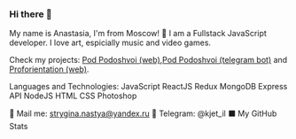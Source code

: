### Hi there 👋

My name is Anastasia, I'm from Moscow! 🔭
I am a Fullstack JavaScript developer. 
I love  art, espicially music and video games. 

Check my projects: [Pod Podoshvoi (web)](https://github.com/StrAnastasia/pod-podoshvoi-web),[Pod Podoshvoi (telegram bot)](https://github.com/StrAnastasia/pod-podoshvoi) and [Proforientation (web)](https://github.com/Schastlivitch/prof-orientation).

Languages and Technologies:
JavaScript ReactJS Redux MongoDB Express API NodeJS HTML CSS Photoshop

💬 Mail me: strygina.nastya@yandex.ru
💬 Telegram: @kjet_il 
⬛ My GitHub Stats

<!--
**StrAnastasia/StrAnastasia** is a ✨ _special_ ✨ repository because its `README.md` (this file) appears on your GitHub profile.

Here are some ideas to get you started:

- 🔭 I’m currently working on ...
- 🌱 I’m currently learning ...
- 👯 I’m looking to collaborate on ...
- 🤔 I’m looking for help with ...
- 💬 Ask me about ...
- 📫 How to reach me: ...
- 😄 Pronouns: ...
- ⚡ Fun fact: ...
-->

